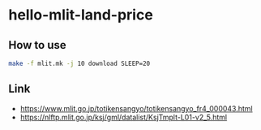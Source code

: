 # hello-mlit-land-price

## How to use
```sh
make -f mlit.mk -j 10 download SLEEP=20
```

## Link
* https://www.mlit.go.jp/totikensangyo/totikensangyo_fr4_000043.html
* https://nlftp.mlit.go.jp/ksj/gml/datalist/KsjTmplt-L01-v2_5.html
